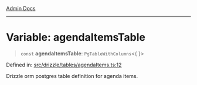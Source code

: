 [Admin Docs](/)

***

# Variable: agendaItemsTable

> `const` **agendaItemsTable**: `PgTableWithColumns`\<\{ \}\>

Defined in: [src/drizzle/tables/agendaItems.ts:12](https://github.com/gautam-divyanshu/talawa-api/blob/22f85ff86fcf5f38b53dcdb9fe90ab33ea32d944/src/drizzle/tables/agendaItems.ts#L12)

Drizzle orm postgres table definition for agenda items.
